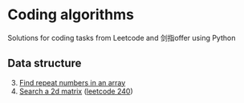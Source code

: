 # Coding algorithms
Solutions for coding tasks from Leetcode and 剑指offer using Python

## Data structure
3. [Find repeat numbers in an array](https://github.com/greatqiaotong/coding-algorithm/tree/main/03_find_repeat_numbers)
4. [Search a 2d matrix](https://github.com/greatqiaotong/coding-algorithm/tree/main/04_search_a_2d_matrix) ([leetcode 240](https://leetcode.com/problems/search-a-2d-matrix-ii/))

